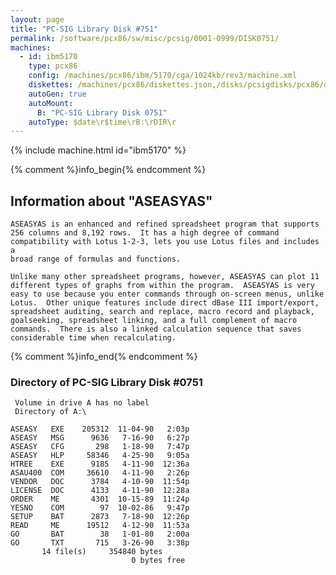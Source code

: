 ```yaml
---
layout: page
title: "PC-SIG Library Disk #751"
permalink: /software/pcx86/sw/misc/pcsig/0001-0999/DISK0751/
machines:
  - id: ibm5170
    type: pcx86
    config: /machines/pcx86/ibm/5170/cga/1024kb/rev3/machine.xml
    diskettes: /machines/pcx86/diskettes.json,/disks/pcsigdisks/pcx86/diskettes.json
    autoGen: true
    autoMount:
      B: "PC-SIG Library Disk 0751"
    autoType: $date\r$time\rB:\rDIR\r
---
```


{% include machine.html id="ibm5170" %}

{% comment %}info_begin{% endcomment %}

## Information about "ASEASYAS"

    ASEASYAS is an enhanced and refined spreadsheet program that supports
    256 columns and 8,192 rows.  It has a high degree of command
    compatibility with Lotus 1-2-3, lets you use Lotus files and includes a
    broad range of formulas and functions.
    
    Unlike many other spreadsheet programs, however, ASEASYAS can plot 11
    different types of graphs from within the program.  ASEASYAS is very
    easy to use because you enter commands through on-screen menus, unlike
    Lotus.  Other unique features include direct dBase III import/export,
    spreadsheet auditing, search and replace, macro record and playback,
    goalseeking, spreadsheet linking, and a full complement of macro
    commands.  There is also a linked calculation sequence that saves
    considerable time when recalculating.
{% comment %}info_end{% endcomment %}


### Directory of PC-SIG Library Disk #0751

     Volume in drive A has no label
     Directory of A:\

    ASEASY   EXE    205312  11-04-90   2:03p
    ASEASY   MSG      9636   7-16-90   6:27p
    ASEASY   CFG       298   1-18-90   7:47p
    ASEASY   HLP     58346   4-25-90   9:05a
    HTREE    EXE      9185   4-11-90  12:36a
    ASAU400  COM     36610   4-11-90   2:26p
    VENDOR   DOC      3784   4-10-90  11:54p
    LICENSE  DOC      4133   4-11-90  12:28a
    ORDER    ME       4301  10-15-89  11:24p
    YESNO    COM        97  10-02-86   9:47p
    SETUP    BAT      2873   7-18-90  12:26p
    READ     ME      19512   4-12-90  11:53a
    GO       BAT        38   1-01-80   2:00a
    GO       TXT       715   3-26-90   3:38p
           14 file(s)     354840 bytes
                               0 bytes free
